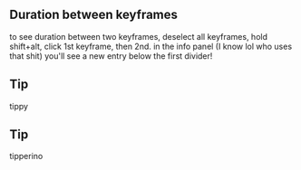 ## Duration between keyframes ##
to see duration between two keyframes,
deselect all keyframes,
hold shift+alt,
click 1st keyframe, then 2nd.
in the info panel (I know lol who uses that shit)
you'll see a new entry below the first divider!

## Tip ##
tippy

## Tip ##
tipperino
